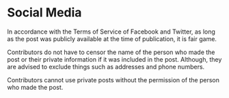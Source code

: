 # Social Media

In accordance with the Terms of Service of Facebook and Twitter, as long as the post was publicly available at the time of publication, it is fair game.

Contributors do not have to censor the name of the person who made the post or their private information if it was included in the post. Although, they are advised to exclude things such as addresses and phone numbers.

Contributors cannot use private posts without the permission of the person who made the post.